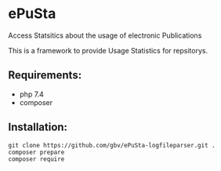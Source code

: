 # ePuSta
Access Statsitics about the usage of electronic Publications

This is a framework to provide Usage Statistics for repsitorys.

## Requirements:
- php 7.4
- composer

## Installation:

    git clone https://github.com/gbv/ePuSta-logfileparser.git .
    composer prepare
    composer require
